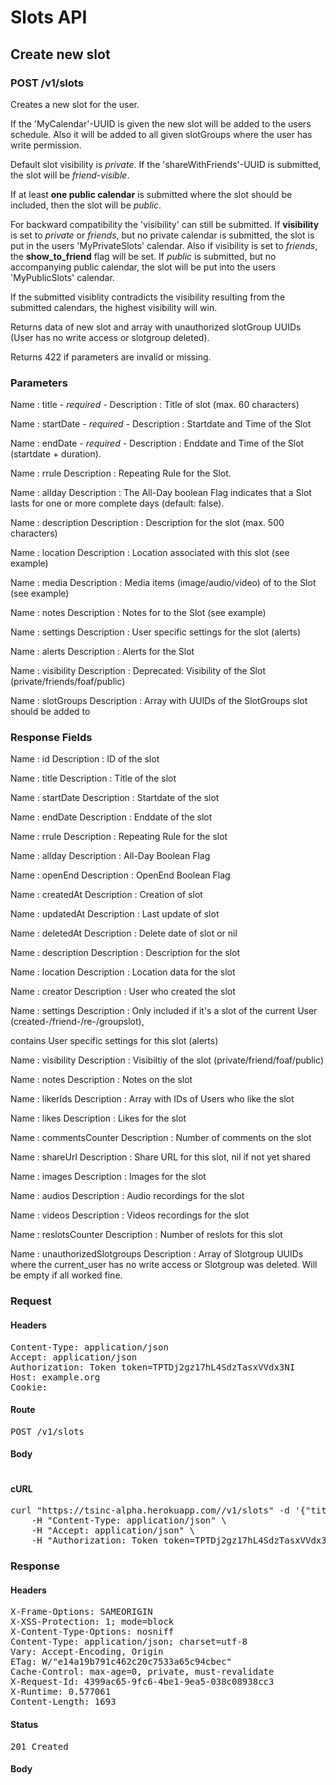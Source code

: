 # Slots API

## Create new slot

### POST /v1/slots

Creates a new slot for the user.

If the &#39;MyCalendar&#39;-UUID is given the new slot will be added to the users schedule. Also it will be added to all given slotGroups where the user has write permission.

Default slot visibility is *private*. If the &#39;shareWithFriends&#39;-UUID is submitted, the slot will be *friend-visible*.

If at least **one public calendar** is submitted where the slot should be included, then the slot will be *public*.

For backward compatibility the &#39;visibility&#39; can still be submitted. If **visibility** is set to *private* or *friends*, but no private calendar is submitted, the slot is put in the users &#39;MyPrivateSlots&#39; calendar. Also if visibility is set to *friends*, the **show_to_friend** flag will be set. If *public* is submitted, but no accompanying public calendar, the slot will be put into the users &#39;MyPublicSlots&#39; calendar.

If the submitted visiblity contradicts the visibility resulting from the submitted calendars, the highest visibility will win.

Returns data of new slot and array with unauthorized slotGroup UUIDs (User has no write access or slotgroup deleted).

Returns 422 if parameters are invalid or missing.

### Parameters

Name : title *- required -*
Description : Title of slot (max. 60 characters)

Name : startDate *- required -*
Description : Startdate and Time of the Slot

Name : endDate *- required -*
Description : Enddate and Time of the Slot (startdate + duration).

Name : rrule
Description : Repeating Rule for the Slot.

Name : allday
Description : The All-Day boolean Flag indicates that a Slot lasts for one or more complete days (default: false).

Name : description
Description : Description for the slot (max. 500 characters)

Name : location
Description : Location associated with this slot (see example)

Name : media
Description : Media items (image/audio/video) of to the Slot (see example)

Name : notes
Description : Notes for to the Slot (see example)

Name : settings
Description : User specific settings for the slot (alerts)

Name : alerts
Description : Alerts for the Slot

Name : visibility
Description : Deprecated: Visibility of the Slot (private/friends/foaf/public)

Name : slotGroups
Description : Array with UUIDs of the SlotGroups slot should be added to


### Response Fields

Name : id
Description : ID of the slot

Name : title
Description : Title of the slot

Name : startDate
Description : Startdate of the slot

Name : endDate
Description : Enddate of the slot

Name : rrule
Description : Repeating Rule for the slot

Name : allday
Description : All-Day Boolean Flag

Name : openEnd
Description : OpenEnd Boolean Flag

Name : createdAt
Description : Creation of slot

Name : updatedAt
Description : Last update of slot

Name : deletedAt
Description : Delete date of slot or nil

Name : description
Description : Description for the slot

Name : location
Description : Location data for the slot

Name : creator
Description : User who created the slot

Name : settings
Description : Only included if it&#39;s a slot of the current User (created-/friend-/re-/groupslot),

contains User specific settings for this slot (alerts)

Name : visibility
Description : Visibiltiy of the slot (private/friend/foaf/public)

Name : notes
Description : Notes on the slot

Name : likerIds
Description : Array with IDs of Users who like the slot

Name : likes
Description : Likes for the slot

Name : commentsCounter
Description : Number of comments on the slot

Name : shareUrl
Description : Share URL for this slot, nil if not yet shared

Name : images
Description : Images for the slot

Name : audios
Description : Audio recordings for the slot

Name : videos
Description : Videos recordings for the slot

Name : reslotsCounter
Description : Number of reslots for this slot

Name : unauthorizedSlotgroups
Description : Array of Slotgroup UUIDs where the current_user has no write access or Slotgroup was deleted. Will be empty if all worked fine.

### Request

#### Headers

<pre>Content-Type: application/json
Accept: application/json
Authorization: Token token=TPTDj2gz17hL4SdzTasxVVdx3NI
Host: example.org
Cookie: </pre>

#### Route

<pre>POST /v1/slots</pre>

#### Body
```javascript

```


#### cURL

<pre class="request">curl &quot;https://tsinc-alpha.herokuapp.com//v1/slots&quot; -d &#39;{&quot;title&quot;:&quot;Time for a Slot&quot;,&quot;startDate&quot;:&quot;2014-09-08T13:31:02.000Z&quot;,&quot;endDate&quot;:&quot;2014-09-13T22:03:24.000Z&quot;,&quot;rrule&quot;:&quot;RRULE:FREQ=WEEKLY;BYDAY=TH&quot;,&quot;description&quot;:&quot;One day it will all make sense.&quot;,&quot;notes&quot;:[{&quot;title&quot;:&quot;revolutionizing the calendar&quot;,&quot;content&quot;:&quot;this is content&quot;},{&quot;title&quot;:&quot;and another title&quot;,&quot;content&quot;:&quot;more content here&quot;}],&quot;settings&quot;:{&quot;alerts&quot;:&quot;0101010101&quot;},&quot;visibility&quot;:&quot;private&quot;,&quot;slotGroups&quot;:[&quot;2930dec7-ef46-4f83-8486-1331929efbaa&quot;,&quot;3c902f5d-6185-4b8a-9da6-b00388478653&quot;,&quot;6b807546-ddfb-4a4f-98ae-a528665b84b0&quot;,&quot;7a7a2f5f-c5e9-460c-b3f6-56839ea5b0f4&quot;,&quot;00ee85d6-aed4-4bf8-9501-59206e9f84f4&quot;]}&#39; -X POST \
	-H &quot;Content-Type: application/json&quot; \
	-H &quot;Accept: application/json&quot; \
	-H &quot;Authorization: Token token=TPTDj2gz17hL4SdzTasxVVdx3NI&quot;</pre>

### Response

#### Headers

<pre>X-Frame-Options: SAMEORIGIN
X-XSS-Protection: 1; mode=block
X-Content-Type-Options: nosniff
Content-Type: application/json; charset=utf-8
Vary: Accept-Encoding, Origin
ETag: W/&quot;e14a19b791c462c20c7533a65c94cbec&quot;
Cache-Control: max-age=0, private, must-revalidate
X-Request-Id: 4399ac65-9fc6-4be1-9ea5-038c08938cc3
X-Runtime: 0.577061
Content-Length: 1693</pre>

#### Status

<pre>201 Created</pre>

#### Body

```javascript

```
